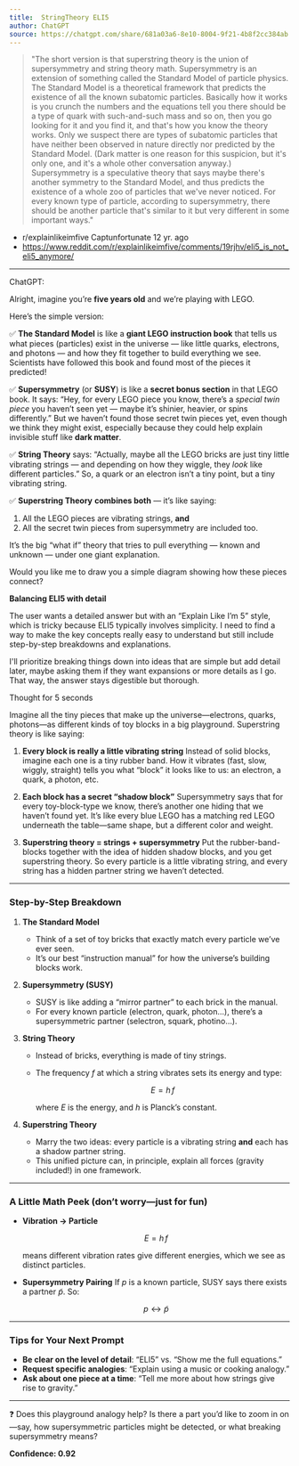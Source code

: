 ```yaml
---
title:  StringTheory ELI5
author: ChatGPT
source: https://chatgpt.com/share/681a03a6-8e10-8004-9f21-4b8f2cc384ab
---
```



 
> "The short version is that superstring theory is the union of supersymmetry and string theory math. Supersymmetry is an extension of something called the Standard Model of particle physics. The Standard Model is a theoretical framework that predicts the existence of all the known subatomic particles. Basically how it works is you crunch the numbers and the equations tell you there should be a type of quark with such-and-such mass and so on, then you go looking for it and you find it, and that's how you know the theory works. Only we suspect there are types of subatomic particles that have neither been observed in nature directly nor predicted by the Standard Model. (Dark matter is one reason for this suspicion, but it's only one, and it's a whole other conversation anyway.) Supersymmetry is a speculative theory that says maybe there's another symmetry to the Standard Model, and thus predicts the existence of a whole zoo of particles that we've never noticed. For every known type of particle, according to supersymmetry, there should be another particle that's similar to it but very different in some important ways."

- r/explainlikeimfive Captunfortunate 12 yr. ago
- https://www.reddit.com/r/explainlikeimfive/comments/19rjhv/eli5_is_not_eli5_anymore/

---

ChatGPT:

Alright, imagine you’re **five years old** and we’re playing with LEGO.

Here’s the simple version:

✅ **The Standard Model** is like a **giant LEGO instruction book** that tells us what pieces (particles) exist in the universe — like little quarks, electrons, and photons — and how they fit together to build everything we see. Scientists have followed this book and found most of the pieces it predicted!

✅ **Supersymmetry** (or **SUSY**) is like a **secret bonus section** in that LEGO book. It says: “Hey, for every LEGO piece you know, there’s a *special twin piece* you haven’t seen yet — maybe it’s shinier, heavier, or spins differently.” But we haven’t found those secret twin pieces yet, even though we think they might exist, especially because they could help explain invisible stuff like **dark matter**.

✅ **String Theory** says: “Actually, maybe all the LEGO bricks are just tiny little vibrating strings — and depending on how they wiggle, they *look* like different particles.” So, a quark or an electron isn’t a tiny point, but a tiny vibrating string.

✅ **Superstring Theory** **combines both** — it’s like saying:

1. All the LEGO pieces are vibrating strings, **and**
2. All the secret twin pieces from supersymmetry are included too.

It’s the big “what if” theory that tries to pull everything — known and unknown — under one giant explanation.

Would you like me to draw you a simple diagram showing how these pieces connect?


**Balancing ELI5 with detail**

The user wants a detailed answer but with an “Explain Like I’m 5” style, which is tricky because ELI5 typically involves simplicity. I need to find a way to make the key concepts really easy to understand but still include step-by-step breakdowns and explanations.

I'll prioritize breaking things down into ideas that are simple but add detail later, maybe asking them if they want expansions or more details as I go. That way, the answer stays digestible but thorough.


Thought for 5 seconds


Imagine all the tiny pieces that make up the universe—electrons, quarks, photons—as different kinds of toy blocks in a big playground. Superstring theory is like saying:

1. **Every block is really a little vibrating string**
   Instead of solid blocks, imagine each one is a tiny rubber band. How it vibrates (fast, slow, wiggly, straight) tells you what “block” it looks like to us: an electron, a quark, a photon, etc.

2. **Each block has a secret “shadow block”**
   Supersymmetry says that for every toy-block-type we know, there’s another one hiding that we haven’t found yet. It’s like every blue LEGO has a matching red LEGO underneath the table—same shape, but a different color and weight.

3. **Superstring theory = strings + supersymmetry**
   Put the rubber-band-blocks together with the idea of hidden shadow blocks, and you get superstring theory. So every particle is a little vibrating string, and every string has a hidden partner string we haven’t detected.

---

### Step-by-Step Breakdown

1. **The Standard Model**

   * Think of a set of toy bricks that exactly match every particle we’ve ever seen.
   * It’s our best “instruction manual” for how the universe’s building blocks work.

2. **Supersymmetry (SUSY)**

   * SUSY is like adding a “mirror partner” to each brick in the manual.
   * For every known particle (electron, quark, photon…), there’s a supersymmetric partner (selectron, squark, photino…).

3. **String Theory**

   * Instead of bricks, everything is made of tiny strings.
   * The frequency $f$ at which a string vibrates sets its energy and type:

     $$
       E = h\,f
     $$

     where $E$ is the energy, and $h$ is Planck’s constant.

4. **Superstring Theory**

   * Marry the two ideas: every particle is a vibrating string **and** each has a shadow partner string.
   * This unified picture can, in principle, explain all forces (gravity included!) in one framework.

---

### A Little Math Peek (don’t worry—just for fun)

* **Vibration → Particle**

  $$
    E = h\,f
  $$

  means different vibration rates give different energies, which we see as distinct particles.

* **Supersymmetry Pairing**
  If $p$ is a known particle, SUSY says there exists a partner $\tilde{p}$.
  So:

  $$
    p \longleftrightarrow \tilde{p}
  $$

---

### Tips for Your Next Prompt

* **Be clear on the level of detail**: “ELI5” vs. “Show me the full equations.”
* **Request specific analogies**: “Explain using a music or cooking analogy.”
* **Ask about one piece at a time**: “Tell me more about how strings give rise to gravity.”

---

❓ Does this playground analogy help? Is there a part you’d like to zoom in on—say, how supersymmetric particles might be detected, or what breaking supersymmetry means?

**Confidence: 0.92**

